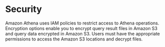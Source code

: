 # Security<a name="security"></a>

Amazon Athena uses IAM policies to restrict access to Athena operations\. Encryption options enable you to encrypt query result files in Amazon S3 and query data encrypted in Amazon S3\. Users must have the appropriate permissions to access the Amazon S3 locations and decrypt files\.

